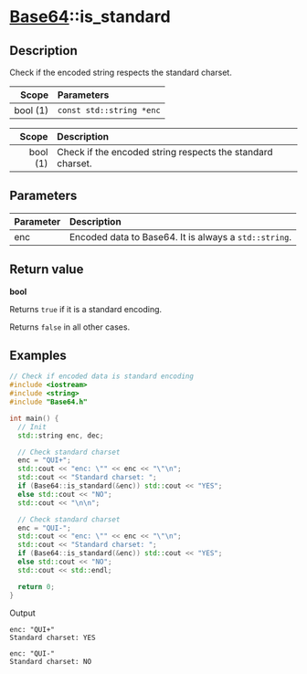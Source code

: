 # [Base64](Base64.md)::is_standard

## Description

Check if the encoded string respects the standard charset.

|Scope     |Parameters               |
|---------:|:------------------------|
|bool (1)  |`const std::string *enc` |

|Scope     |Description                                                |
|---------:|:----------------------------------------------------------|
|bool (1)  |Check if the encoded string respects the standard charset. |

## Parameters

|Parameter | Description                                          |
|:---------|:-----------------------------------------------------|
|enc       |Encoded data to Base64. It is always a `std::string`. |

## Return value

**bool**

Returns `true` if it is a standard encoding.

Returns `false` in all other cases.

## Examples

```C++
// Check if encoded data is standard encoding
#include <iostream>
#include <string>
#include "Base64.h"

int main() {
  // Init
  std::string enc, dec;

  // Check standard charset
  enc = "QUI+";
  std::cout << "enc: \"" << enc << "\"\n";
  std::cout << "Standard charset: ";
  if (Base64::is_standard(&enc)) std::cout << "YES";
  else std::cout << "NO";
  std::cout << "\n\n";

  // Check standard charset
  enc = "QUI-";
  std::cout << "enc: \"" << enc << "\"\n";
  std::cout << "Standard charset: ";
  if (Base64::is_standard(&enc)) std::cout << "YES";
  else std::cout << "NO";
  std::cout << std::endl;

  return 0;
}
```

Output

```
enc: "QUI+"
Standard charset: YES

enc: "QUI-"
Standard charset: NO
```